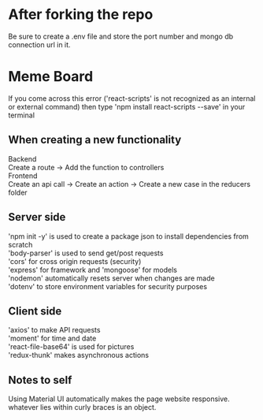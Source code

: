 # After forking the repo
Be sure to create a .env file and store the port number and mongo db connection url in it.<br>

# Meme Board
If you come across this error ('react-scripts' is not recognized as an internal or external command) then type 'npm install react-scripts --save' in your terminal<br>

## When creating a new functionality
Backend<br>
Create a route → Add the function to controllers<br>
Frontend<br>
Create an api call → Create an action → Create a new case in the reducers folder 


## Server side
'npm init -y' is used to create a package json to install dependencies from scratch <br>
'body-parser' is used to send get/post requests <br>
'cors' for cross origin requests (security) <br>
'express' for framework and 'mongoose' for models <br>
'nodemon' automatically resets server when changes are made<br>
'dotenv' to store environment variables for security purposes

## Client side
'axios' to make API requests <br>
'moment' for time and date <br>
'react-file-base64' is used for pictures <br>
'redux-thunk' makes asynchronous actions <br>

## Notes to self
Using Material UI automatically makes the page website responsive.<br>
whatever lies within curly braces is an object.
